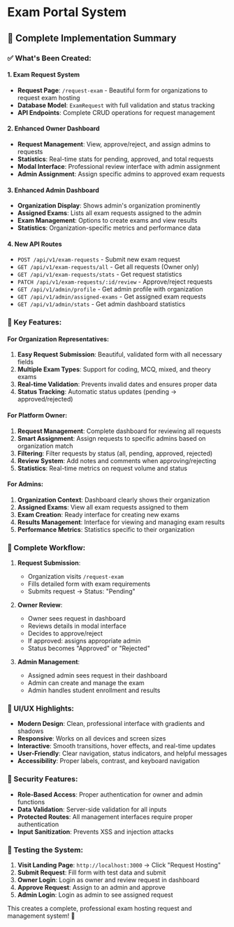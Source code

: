 # Exam Portal System

## 🎯 Complete Implementation Summary

### ✅ What's Been Created:

#### 1. **Exam Request System**
- **Request Page**: `/request-exam` - Beautiful form for organizations to request exam hosting
- **Database Model**: `ExamRequest` with full validation and status tracking
- **API Endpoints**: Complete CRUD operations for request management

#### 2. **Enhanced Owner Dashboard**
- **Request Management**: View, approve/reject, and assign admins to requests
- **Statistics**: Real-time stats for pending, approved, and total requests
- **Modal Interface**: Professional review interface with admin assignment
- **Admin Assignment**: Assign specific admins to approved exam requests

#### 3. **Enhanced Admin Dashboard** 
- **Organization Display**: Shows admin's organization prominently
- **Assigned Exams**: Lists all exam requests assigned to the admin
- **Exam Management**: Options to create exams and view results
- **Statistics**: Organization-specific metrics and performance data

#### 4. **New API Routes**
- `POST /api/v1/exam-requests` - Submit new exam request
- `GET /api/v1/exam-requests/all` - Get all requests (Owner only)
- `GET /api/v1/exam-requests/stats` - Get request statistics
- `PATCH /api/v1/exam-requests/:id/review` - Approve/reject requests
- `GET /api/v1/admin/profile` - Get admin profile with organization
- `GET /api/v1/admin/assigned-exams` - Get assigned exam requests
- `GET /api/v1/admin/stats` - Get admin dashboard statistics

### 🌟 Key Features:

#### **For Organization Representatives:**
1. **Easy Request Submission**: Beautiful, validated form with all necessary fields
2. **Multiple Exam Types**: Support for coding, MCQ, mixed, and theory exams
3. **Real-time Validation**: Prevents invalid dates and ensures proper data
4. **Status Tracking**: Automatic status updates (pending → approved/rejected)

#### **For Platform Owner:**
1. **Request Management**: Complete dashboard for reviewing all requests
2. **Smart Assignment**: Assign requests to specific admins based on organization match
3. **Filtering**: Filter requests by status (all, pending, approved, rejected)
4. **Review System**: Add notes and comments when approving/rejecting
5. **Statistics**: Real-time metrics on request volume and status

#### **For Admins:**
1. **Organization Context**: Dashboard clearly shows their organization
2. **Assigned Exams**: View all exam requests assigned to them
3. **Exam Creation**: Ready interface for creating new exams
4. **Results Management**: Interface for viewing and managing exam results
5. **Performance Metrics**: Statistics specific to their organization

### 🔄 Complete Workflow:

1. **Request Submission**: 
   - Organization visits `/request-exam`
   - Fills detailed form with exam requirements
   - Submits request → Status: "Pending"

2. **Owner Review**:
   - Owner sees request in dashboard
   - Reviews details in modal interface
   - Decides to approve/reject
   - If approved: assigns appropriate admin
   - Status becomes "Approved" or "Rejected"

3. **Admin Management**:
   - Assigned admin sees request in their dashboard
   - Admin can create and manage the exam
   - Admin handles student enrollment and results

### 🎨 UI/UX Highlights:

- **Modern Design**: Clean, professional interface with gradients and shadows
- **Responsive**: Works on all devices and screen sizes
- **Interactive**: Smooth transitions, hover effects, and real-time updates
- **User-Friendly**: Clear navigation, status indicators, and helpful messages
- **Accessibility**: Proper labels, contrast, and keyboard navigation

### 🔐 Security Features:

- **Role-Based Access**: Proper authentication for owner and admin functions
- **Data Validation**: Server-side validation for all inputs
- **Protected Routes**: All management interfaces require proper authentication
- **Input Sanitization**: Prevents XSS and injection attacks

### 📱 Testing the System:

1. **Visit Landing Page**: `http://localhost:3000` → Click "Request Hosting"
2. **Submit Request**: Fill form with test data and submit
3. **Owner Login**: Login as owner and review request in dashboard
4. **Approve Request**: Assign to an admin and approve
5. **Admin Login**: Login as admin to see assigned request

This creates a complete, professional exam hosting request and management system! 🚀
